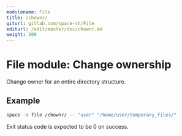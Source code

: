 ```yaml
---
modulename: File
title: /chownr/
giturl: gitlab.com/space-sh/File
editurl: /edit/master/doc/chownr.md
weight: 200
---
```

# File module: Change ownership

Change owner for an entire directory structure.  


## Example

```sh
space -m file /chownr/ -- "user" "/home/user/temporary_files/"
```

Exit status code is expected to be 0 on success.
